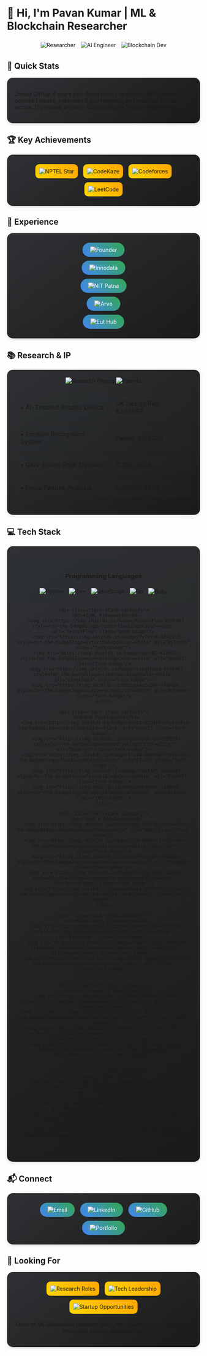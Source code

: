 # 👋 Hi, I'm Pavan Kumar | ML & Blockchain Researcher

<div align="center">
  <div class="role-badges">
    <img src="https://img.shields.io/badge/🔬_Researcher-2F3134?style=for-the-badge&logo=researchgate&logoColor=white" alt="Researcher" class="badge-hover"/>
    <img src="https://img.shields.io/badge/🤖_AI_Engineer-2F3134?style=for-the-badge&logo=ai&logoColor=white" alt="AI Engineer" class="badge-hover"/>
    <img src="https://img.shields.io/badge/🔗_Blockchain_Dev-2F3134?style=for-the-badge&logo=blockchain&logoColor=white" alt="Blockchain Dev" class="badge-hover"/>
  </div>
</div>

<style>
  .role-badges img {
    transition: transform 0.3s ease;
    margin: 5px;
  }
  .role-badges img:hover {
    transform: scale(1.1);
  }
  .section-card {
    background: linear-gradient(145deg, #2F3134, #1a1a1a);
    border-radius: 15px;
    padding: 20px;
    margin: 15px 0;
    box-shadow: 0 4px 6px rgba(0,0,0,0.1);
    transition: transform 0.3s ease;
  }
  .section-card:hover {
    transform: translateY(-5px);
  }
  .achievement-badge {
    background: linear-gradient(45deg, #FFD700, #FFA500);
    border-radius: 10px;
    padding: 10px;
    margin: 5px;
    display: inline-block;
    transition: all 0.3s ease;
  }
  .achievement-badge:hover {
    transform: scale(1.05);
    box-shadow: 0 5px 15px rgba(255,215,0,0.3);
  }
  .tech-stack-category {
    background: rgba(47,49,52,0.1);
    border-radius: 10px;
    padding: 15px;
    margin: 10px 0;
  }
  .tech-badge {
    transition: all 0.3s ease;
    margin: 5px;
  }
  .tech-badge:hover {
    transform: scale(1.1);
    filter: brightness(1.2);
  }
  .connect-button {
    background: linear-gradient(45deg, #4285F4, #34A853);
    border-radius: 25px;
    padding: 10px 20px;
    color: white;
    text-decoration: none;
    transition: all 0.3s ease;
    display: inline-block;
    margin: 5px;
  }
  .connect-button:hover {
    transform: translateY(-3px);
    box-shadow: 0 5px 15px rgba(66,133,244,0.3);
  }
  .research-table {
    width: 100%;
    border-collapse: separate;
    border-spacing: 0 10px;
  }
  .research-table td {
    padding: 15px;
    background: rgba(47,49,52,0.1);
    border-radius: 8px;
    transition: all 0.3s ease;
  }
  .research-table td:hover {
    background: rgba(47,49,52,0.2);
    transform: translateX(5px);
  }
</style>

## 🎯 Quick Stats
<div class="section-card">
  <!-- GITHUB_STATS_START -->
  <p>Joined GitHub 4 years ago. Since then, I've pushed 594 commits, opened 1 issues, submitted 0 pull requests, and received 43 stars across 31 personal projects. Contributed to 3 public repositories.</p>
  <!-- GITHUB_STATS_END -->
</div>

## 🏆 **Key Achievements**
<div class="section-card">
  <div align="center">
    <div class="achievement-badge">
      <img src="https://img.shields.io/badge/🏆_NPTEL_Star-FFD700?style=for-the-badge&logo=starship&logoColor=black" alt="NPTEL Star"/>
    </div>
    <div class="achievement-badge">
      <img src="https://img.shields.io/badge/🥇_CodeKaze_AIR_105-9cf?style=for-the-badge&logo=codewars&logoColor=black" alt="CodeKaze"/>
    </div>
    <div class="achievement-badge">
      <img src="https://img.shields.io/badge/👨‍💻_Codeforces_Expert-1663?style=for-the-badge&logo=codeforces&logoColor=white" alt="Codeforces"/>
    </div>
    <div class="achievement-badge">
      <img src="https://img.shields.io/badge/⚔️_LeetCode_Knight-1875?style=for-the-badge&logo=leetcode&logoColor=white" alt="LeetCode"/>
    </div>
  </div>
</div>

## 💼 **Experience**
<div class="section-card">
  <div align="center">
    <a href="https://vibetensor.com" class="connect-button">
      <img src="https://img.shields.io/badge/🚀_Founder_&_CEO-VibeTensor-2F3134?style=for-the-badge&logo=startup&logoColor=white" alt="Founder"/>
    </a>
    <br/>
    <a href="https://innodata.com" class="connect-button">
      <img src="https://img.shields.io/badge/💡_Senior_Associate-Innodata-2F3134?style=for-the-badge&logo=innodata&logoColor=white" alt="Innodata"/>
    </a>
    <br/>
    <a href="https://nitp.ac.in" class="connect-button">
      <img src="https://img.shields.io/badge/🔬_Research_Intern-NIT_Patna-2F3134?style=for-the-badge&logo=nit&logoColor=white" alt="NIT Patna"/>
    </a>
    <br/>
    <a href="https://arvo.one" class="connect-button">
      <img src="https://img.shields.io/badge/🤖_Data_Scientist-Arvo-2F3134?style=for-the-badge&logo=datascience&logoColor=white" alt="Arvo"/>
    </a>
    <br/>
    <a href="https://euthub.com" class="connect-button">
      <img src="https://img.shields.io/badge/💻_SDE_Intern-Eut_Hub-2F3134?style=for-the-badge&logo=developer&logoColor=white" alt="Eut Hub"/>
    </a>
  </div>
</div>

## 📚 **Research & IP**
<div class="section-card">
  <div align="center">
    <img src="https://img.shields.io/badge/🔬_Research_Papers-2?style=for-the-badge&logo=readthedocs&logoColor=white" alt="Research Papers"/>
    <img src="https://img.shields.io/badge/📜_Patents-2?style=for-the-badge&logo=patreon&logoColor=white" alt="Patents"/>
  </div>
  
  <table class="research-table">
    <tr>
      <td>• AI-Enabled Robotic Device</td>
      <td>UK Design Reg: 6335588</td>
    </tr>
    <tr>
      <td>• Emotion Recognition System</td>
      <td>Patent: 39/2023</td>
    </tr>
    <tr>
      <td>• GAN-based Style Transfer</td>
      <td>IC3SE 2024</td>
    </tr>
    <tr>
      <td>• Facial Feature Analysis</td>
      <td>IJARESM 2023</td>
    </tr>
  </table>
</div>

## 💻 **Tech Stack**
<div class="section-card">
  <div align="center">
    <div class="tech-stack-category">
      <h3>Programming Languages</h3>
      <img src="https://img.shields.io/badge/Python-3776AB?style=for-the-badge&logo=python&logoColor=white" alt="Python" class="tech-badge"/>
      <img src="https://img.shields.io/badge/C++-00599C?style=for-the-badge&logo=cplusplus&logoColor=white" alt="C++" class="tech-badge"/>
      <img src="https://img.shields.io/badge/JavaScript-F7DF1E?style=for-the-badge&logo=javascript&logoColor=black" alt="JavaScript" class="tech-badge"/>
      <img src="https://img.shields.io/badge/Go-00ADD8?style=for-the-badge&logo=go&logoColor=white" alt="Go" class="tech-badge"/>
      <img src="https://img.shields.io/badge/Ruby-CC342D?style=for-the-badge&logo=ruby&logoColor=white" alt="Ruby" class="tech-badge"/>
    </div>
    
    <div class="tech-stack-category">
      <h3>AI/ML Frameworks</h3>
      <img src="https://img.shields.io/badge/TensorFlow-FF6F00?style=for-the-badge&logo=tensorflow&logoColor=white" alt="TensorFlow" class="tech-badge"/>
      <img src="https://img.shields.io/badge/PyTorch-EE4C2C?style=for-the-badge&logo=pytorch&logoColor=white" alt="PyTorch" class="tech-badge"/>
      <img src="https://img.shields.io/badge/OpenAI-412991?style=for-the-badge&logo=openai&logoColor=white" alt="OpenAI" class="tech-badge"/>
      <img src="https://img.shields.io/badge/LangChain-FF6F00?style=for-the-badge&logo=langchain&logoColor=white" alt="LangChain" class="tech-badge"/>
      <img src="https://img.shields.io/badge/AutoGen-FF6F00?style=for-the-badge&logo=autogen&logoColor=white" alt="AutoGen" class="tech-badge"/>
    </div>
    
    <div class="tech-stack-category">
      <h3>Web Development</h3>
      <img src="https://img.shields.io/badge/React-61DAFB?style=for-the-badge&logo=react&logoColor=black" alt="React" class="tech-badge"/>
      <img src="https://img.shields.io/badge/Node.js-339933?style=for-the-badge&logo=nodedotjs&logoColor=white" alt="Node.js" class="tech-badge"/>
      <img src="https://img.shields.io/badge/Flask-000000?style=for-the-badge&logo=flask&logoColor=white" alt="Flask" class="tech-badge"/>
      <img src="https://img.shields.io/badge/FastAPI-009688?style=for-the-badge&logo=fastapi&logoColor=white" alt="FastAPI" class="tech-badge"/>
      <img src="https://img.shields.io/badge/GraphQL-E10098?style=for-the-badge&logo=graphql&logoColor=white" alt="GraphQL" class="tech-badge"/>
    </div>
    
    <div class="tech-stack-category">
      <h3>Cloud & Databases</h3>
      <img src="https://img.shields.io/badge/AWS-232F3E?style=for-the-badge&logo=amazonaws&logoColor=white" alt="AWS" class="tech-badge"/>
      <img src="https://img.shields.io/badge/GCP-4285F4?style=for-the-badge&logo=googlecloud&logoColor=white" alt="GCP" class="tech-badge"/>
      <img src="https://img.shields.io/badge/MongoDB-47A248?style=for-the-badge&logo=mongodb&logoColor=white" alt="MongoDB" class="tech-badge"/>
      <img src="https://img.shields.io/badge/PostgreSQL-4169E1?style=for-the-badge&logo=postgresql&logoColor=white" alt="PostgreSQL" class="tech-badge"/>
      <img src="https://img.shields.io/badge/Redis-DC382D?style=for-the-badge&logo=redis&logoColor=white" alt="Redis" class="tech-badge"/>
    </div>
    
    <div class="tech-stack-category">
      <h3>Blockchain & Security</h3>
      <img src="https://img.shields.io/badge/Ethereum-3C3C3D?style=for-the-badge&logo=ethereum&logoColor=white" alt="Ethereum" class="tech-badge"/>
      <img src="https://img.shields.io/badge/Hyperledger-2F3134?style=for-the-badge&logo=hyperledger&logoColor=white" alt="Hyperledger" class="tech-badge"/>
      <img src="https://img.shields.io/badge/ECIES-4A4A55?style=for-the-badge&logo=security&logoColor=white" alt="ECIES" class="tech-badge"/>
    </div>
    
    <div class="tech-stack-category">
      <h3>Data Science & Analytics</h3>
      <img src="https://img.shields.io/badge/Pandas-150458?style=for-the-badge&logo=pandas&logoColor=white" alt="Pandas" class="tech-badge"/>
      <img src="https://img.shields.io/badge/NumPy-013243?style=for-the-badge&logo=numpy&logoColor=white" alt="NumPy" class="tech-badge"/>
      <img src="https://img.shields.io/badge/Scikit_Learn-F7931E?style=for-the-badge&logo=scikit-learn&logoColor=white" alt="Scikit-learn" class="tech-badge"/>
      <img src="https://img.shields.io/badge/PennyLane-FF6F00?style=for-the-badge&logo=quantum&logoColor=white" alt="PennyLane" class="tech-badge"/>
    </div>
    
    <div class="tech-stack-category">
      <h3>Visualization & UI</h3>
      <img src="https://img.shields.io/badge/Three.js-000000?style=for-the-badge&logo=three.js&logoColor=white" alt="Three.js" class="tech-badge"/>
      <img src="https://img.shields.io/badge/Material_UI-0081CB?style=for-the-badge&logo=material-ui&logoColor=white" alt="Material-UI" class="tech-badge"/>
      <img src="https://img.shields.io/badge/Chart.js-FF6384?style=for-the-badge&logo=chart.js&logoColor=white" alt="Chart.js" class="tech-badge"/>
      <img src="https://img.shields.io/badge/Tableau-E97627?style=for-the-badge&logo=tableau&logoColor=white" alt="Tableau" class="tech-badge"/>
    </div>
  </div>
</div>

## 📬 **Connect**
<div class="section-card">
  <div align="center">
    <a href="mailto:pavan.dubasi2024@gmail.com" class="connect-button">
      <img src="https://img.shields.io/badge/📧_Contact-4285F4?style=for-the-badge&logo=gmail&logoColor=white&labelColor=1a73e8" alt="Email"/>
    </a>
    <a href="https://linkedin.com/in/im-pavankumar" class="connect-button">
      <img src="https://img.shields.io/badge/💼_LinkedIn-0077B5?style=for-the-badge&logo=linkedin&logoColor=white&labelColor=0a66c2" alt="LinkedIn"/>
    </a>
    <a href="https://github.com/ascender1729" class="connect-button">
      <img src="https://img.shields.io/badge/👨‍💻_GitHub-100000?style=for-the-badge&logo=github&logoColor=white&labelColor=24292e" alt="GitHub"/>
    </a>
    <a href="https://ascender1729.github.io/pavan-kumar-portfolio/" class="connect-button">
      <img src="https://img.shields.io/badge/🌐_Portfolio-0A0A0A?style=for-the-badge&logo=About.me&logoColor=white&labelColor=000000" alt="Portfolio"/>
    </a>
  </div>
</div>

## 🤝 **Looking For**
<div class="section-card">
  <div align="center">
    <div class="achievement-badge">
      <img src="https://img.shields.io/badge/🔍_Research_Roles-2F3134?style=for-the-badge&logo=researchgate&logoColor=white" alt="Research Roles"/>
    </div>
    <div class="achievement-badge">
      <img src="https://img.shields.io/badge/💡_Tech_Leadership-2F3134?style=for-the-badge&logo=leadership&logoColor=white" alt="Tech Leadership"/>
    </div>
    <div class="achievement-badge">
      <img src="https://img.shields.io/badge/🚀_Startup_Opportunities-2F3134?style=for-the-badge&logo=startup&logoColor=white" alt="Startup Opportunities"/>
    </div>
  </div>
  <div align="center">
    <p>Open to ML/Blockchain research roles, tech leadership positions, and innovative startup opportunities.</p>
  </div>
</div>




